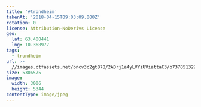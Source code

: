 ```yaml
---
title: '#trondheim'
takenAt: '2018-04-15T09:03:09.000Z'
rotation: 0
license: Attribution-NoDerivs License
geo:
  lat: 63.400441
  lng: 10.368977
tags:
  - trondheim
url: >-
  //images.ctfassets.net/bncv3c2gt878/2ADrj1a4yLVYiUViattaC3/b737851329611caa77b08f3dedc0e100/trondheim_41447329792_o
size: 5306575
image:
  width: 3006
  height: 5344
contentType: image/jpeg
---
```


